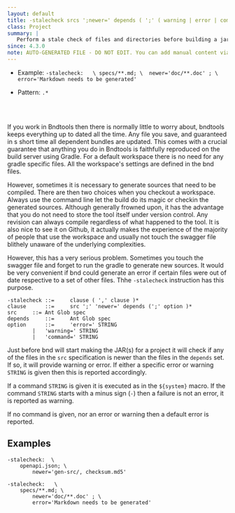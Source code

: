 ```yaml
---
layout: default
title: -stalecheck srcs ';newer=' depends ( ';' ( warning | error | command ))* ...
class: Project
summary: |
   Perform a stale check of files and directories before building a jar
since: 4.3.0
note: AUTO-GENERATED FILE - DO NOT EDIT. You can add manual content via same filename in ext folder. 
---
```


- Example: `-stalecheck:   \
        specs/**.md; \ 
            newer='doc/**.doc' ; \ 
            error='Markdown needs to be generated'`

- Pattern: `.*`

<!-- Manual content from: ext/stalecheck.md --><br /><br />

If you work in Bndtools then there is normally little to worry about, bndtools keeps everything up to dated all the time. 
Any file you save, and guaranteed in s short time all dependent bundles are updated. This comes with a crucial guarantee 
that anything you do in Bndtools is faithfully reproduced on the build server using Gradle. For a default workspace there 
is no need for any gradle specific files. All the workspace's settings are defined in the bnd files.

However, sometimes it is necessary to generate sources that need to be compiled. There are then two choices when you 
checkout a workspace. Always use the command line let the build do its magic or checkin the generated sources. 
Although generally frowned upon, it has the advantage that you do not need to store the tool itself under version control. 
Any revision can always compile regardless of what happened to the tool. It is also nice to see it on Github, it actually 
makes the experience of the majority of people that use the workspace and usually not touch the swagger file blithely 
unaware of the underlying complexities.

However, this has a very serious problem. Sometimes you touch the swagger file and forget to run the gradle to generate 
new sources. It would be very convenient if bnd could generate an error if certain files were out of date respective
to a set of other files.  Thhe `-stalecheck` instruction has this purpose.

	-stalecheck	::= 	clause ( ',' clause )*
	clause		::= 	src ';' 'newer=' depends (';' option )*
	src		::=	Ant Glob spec
	depends		::= 	Ant Glob spec
	option		::= 	'error=' STRING 
			| 	'warning=' STRING 
			| 	'command=' STRING


Just before bnd will start making the JAR(s) for a project it will check if any of the files in the `src` specification 
is newer than the files in the `depends` set. If so, it will provide warning or error. If either a specific error or 
warning `STRING` is given then this is reported accordingly.

If a command `STRING` is given it is executed as in the `${system}` macro. If the command `STRING` starts with a 
minus sign (`-`) then a failure is not an error, it is reported as warning.

If no command is given, nor an error or warning then a default error is reported.

## Examples

    -stalecheck:  \   
        openapi.json; \ 
            newer='gen-src/, checksum.md5' 

    -stalecheck:   \
        specs/**.md; \ 
            newer='doc/**.doc' ; \ 
            error='Markdown needs to be generated'
